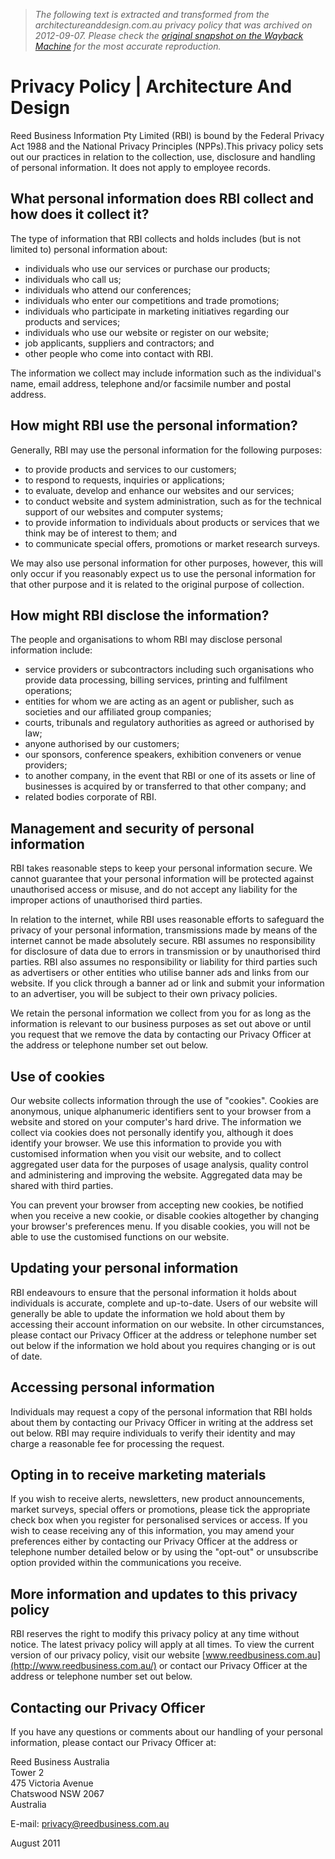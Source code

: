 > *The following text is extracted and transformed from the architectureanddesign.com.au privacy policy that was archived on 2012-09-07. Please check the [original snapshot on the Wayback Machine](https://web.archive.org/web/20120907082929id_/http%3A//www.architectureanddesign.com.au/Privacy-Policy.aspx) for the most accurate reproduction.*

# Privacy Policy | Architecture And Design

Reed Business Information Pty Limited (RBI) is bound by the Federal Privacy Act 1988 and the National Privacy Principles (NPPs).This privacy policy sets out our practices in relation to the collection, use, disclosure and handling of personal information. It does not apply to employee records.

##  What personal information does RBI collect and how does it collect it?

The type of information that RBI collects and holds includes (but is not limited to) personal information about:

  * individuals who use our services or purchase our products;
  * individuals who call us;
  * individuals who attend our conferences;
  * individuals who enter our competitions and trade promotions;
  * individuals who participate in marketing initiatives regarding our products and services;
  * individuals who use our website or register on our website;
  * job applicants, suppliers and contractors; and
  * other people who come into contact with RBI.



The information we collect may include information such as the individual's name, email address, telephone and/or facsimile number and postal address.

##  How might RBI use the personal information?

Generally, RBI may use the personal information for the following purposes:

  * to provide products and services to our customers;
  * to respond to requests, inquiries or applications;  
  * to evaluate, develop and enhance our websites and our services;  
  * to conduct website and system administration, such as for the technical support of our websites and computer systems;
  * to provide information to individuals about products or services that we think may be of interest to them; and
  * to communicate special offers, promotions or market research surveys.



We may also use personal information for other purposes, however, this will only occur if you reasonably expect us to use the personal information for that other purpose and it is related to the original purpose of collection.

##  How might RBI disclose the information?

The people and organisations to whom RBI may disclose personal information include:

  * service providers or subcontractors including such organisations who provide data processing, billing services, printing and fulfilment operations;  
  * entities for whom we are acting as an agent or publisher, such as societies and our affiliated group companies;
  * courts, tribunals and regulatory authorities as agreed or authorised by law;  
  * anyone authorised by our customers;  
  * our sponsors, conference speakers, exhibition conveners or venue providers;
  * to another company, in the event that RBI or one of its assets or line of businesses is acquired by or transferred to that other company; and
  * related bodies corporate of RBI.



##  Management and security of personal information

RBI takes reasonable steps to keep your personal information secure. We cannot guarantee that your personal information will be protected against unauthorised access or misuse, and do not accept any liability for the improper actions of unauthorised third parties.

In relation to the internet, while RBI uses reasonable efforts to safeguard the privacy of your personal information, transmissions made by means of the internet cannot be made absolutely secure. RBI assumes no responsibility for disclosure of data due to errors in transmission or by unauthorised third parties. RBI also assumes no responsibility or liability for third parties such as advertisers or other entities who utilise banner ads and links from our website. If you click through a banner ad or link and submit your information to an advertiser, you will be subject to their own privacy policies.

We retain the personal information we collect from you for as long as the information is relevant to our business purposes as set out above or until you request that we remove the data by contacting our Privacy Officer at the address or telephone number set out below.

##  Use of cookies

Our website collects information through the use of "cookies". Cookies are anonymous, unique alphanumeric identifiers sent to your browser from a website and stored on your computer's hard drive. The information we collect via cookies does not personally identify you, although it does identify your browser. We use this information to provide you with customised information when you visit our website, and to collect aggregated user data for the purposes of usage analysis, quality control and administering and improving the website. Aggregated data may be shared with third parties.

You can prevent your browser from accepting new cookies, be notified when you receive a new cookie, or disable cookies altogether by changing your browser's preferences menu. If you disable cookies, you will not be able to use the customised functions on our website.

##  Updating your personal information

RBI endeavours to ensure that the personal information it holds about individuals is accurate, complete and up-to-date. Users of our website will generally be able to update the information we hold about them by accessing their account information on our website. In other circumstances, please contact our Privacy Officer at the address or telephone number set out below if the information we hold about you requires changing or is out of date.

##  Accessing personal information

Individuals may request a copy of the personal information that RBI holds about them by contacting our Privacy Officer in writing at the address set out below. RBI may require individuals to verify their identity and may charge a reasonable fee for processing the request.

##  Opting in to receive marketing materials

If you wish to receive alerts, newsletters, new product announcements, market surveys, special offers or promotions, please tick the appropriate check box when you register for personalised services or access. If you wish to cease receiving any of this information, you may amend your preferences either by contacting our Privacy Officer at the address or telephone number detailed below or by using the "opt-out" or unsubscribe option provided within the communications you receive.

##  More information and updates to this privacy policy

RBI reserves the right to modify this privacy policy at any time without notice. The latest privacy policy will apply at all times. To view the current version of our privacy policy, visit our website [www.reedbusiness.com.au](http://www.reedbusiness.com.au/) or contact our Privacy Officer at the address or telephone number set out below.

##  Contacting our Privacy Officer

If you have any questions or comments about our handling of your personal information, please contact our Privacy Officer at:

Reed Business Australia  
Tower 2  
475 Victoria Avenue  
Chatswood NSW 2067  
Australia

E-mail: privacy@reedbusiness.com.au

August 2011
